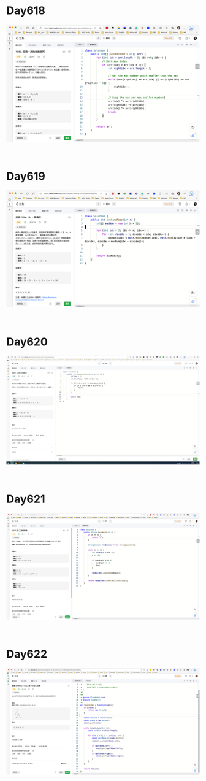# Day618

![day618](2304img.assets/day618.png)

&nbsp;

# Day619

![day619](2304img.assets/day619.png)

&nbsp;

# Day620

![day620](2304img.assets/day620.jpg)

&nbsp;

# Day621

![day621](2304img.assets/day621.png)

&nbsp;

# Day622

![day622](2304img.assets/day622.png)